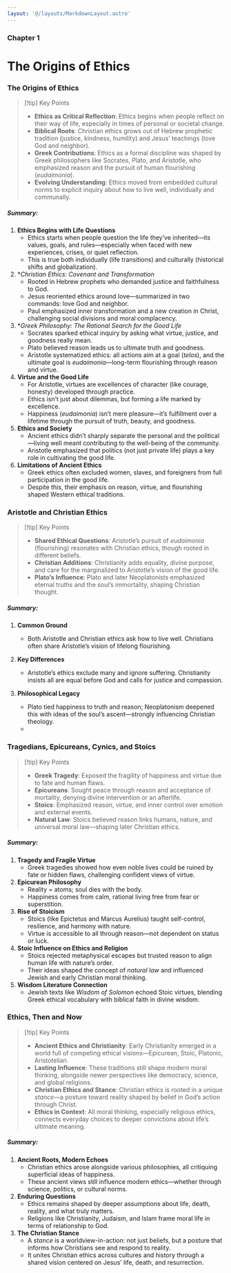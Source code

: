 ```yaml
---
layout: '@/layouts/MarkdownLayout.astro'
---
```


### Chapter 1

# The Origins of Ethics

### The Origins of Ethics

> [!tip] Key Points
>
> - **Ethics as Critical Reflection**: Ethics begins when people reflect on their way of life, especially in times of personal or societal change.
> - **Biblical Roots**: Christian ethics grows out of Hebrew prophetic tradition (justice, kindness, humility) and Jesus’ teachings (love God and neighbor).
> - **Greek Contributions**: Ethics as a formal discipline was shaped by Greek philosophers like Socrates, Plato, and Aristotle, who emphasized reason and the pursuit of human flourishing (_eudaimonia_).
> - **Evolving Understanding**: Ethics moved from embedded cultural norms to explicit inquiry about how to live well, individually and communally.

##### Summary:

1. **Ethics Begins with Life Questions**
   - Ethics starts when people question the life they’ve inherited—its values, goals, and rules—especially when faced with new experiences, crises, or quiet reflection.
   - This is true both individually (life transitions) and culturally (historical shifts and globalization).
2. \*_Christian Ethics: Covenant and Transformation_
   - Rooted in Hebrew prophets who demanded justice and faithfulness to God.
   - Jesus reoriented ethics around love—summarized in two commands: love God and neighbor.
   - Paul emphasized inner transformation and a new creation in Christ, challenging social divisions and moral complacency.
3. \*_Greek Philosophy: The Rational Search for the Good Life_
   - Socrates sparked ethical inquiry by asking what virtue, justice, and goodness really mean.
   - Plato believed reason leads us to ultimate truth and goodness.
   - Aristotle systematized ethics: all actions aim at a goal (_telos_), and the ultimate goal is _eudaimonia_—long-term flourishing through reason and virtue.
4. **Virtue and the Good Life**
   - For Aristotle, virtues are excellences of character (like courage, honesty) developed through practice.
   - Ethics isn’t just about dilemmas, but forming a life marked by excellence.
   - Happiness (_eudaimonia_) isn’t mere pleasure—it’s fulfillment over a lifetime through the pursuit of truth, beauty, and goodness.
5. **Ethics and Society**
   - Ancient ethics didn’t sharply separate the personal and the political—living well meant contributing to the well-being of the community.
   - Aristotle emphasized that politics (not just private life) plays a key role in cultivating the good life.
6. **Limitations of Ancient Ethics**
   - Greek ethics often excluded women, slaves, and foreigners from full participation in the good life.
   - Despite this, their emphasis on reason, virtue, and flourishing shaped Western ethical traditions.

### Aristotle and Christian Ethics

> [!tip] Key Points
>
> - **Shared Ethical Questions**: Aristotle’s pursuit of _eudaimonia_ (flourishing) resonates with Christian ethics, though rooted in different beliefs.
> - **Christian Additions**: Christianity adds equality, divine purpose, and care for the marginalized to Aristotle’s vision of the good life.
> - **Plato’s Influence**: Plato and later Neoplatonists emphasized eternal truths and the soul’s immortality, shaping Christian thought.

##### Summary:

1. **Common Ground**

   - Both Aristotle and Christian ethics ask how to live well. Christians often share Aristotle’s vision of lifelong flourishing.

2. **Key Differences**

   - Aristotle’s ethics exclude many and ignore suffering. Christianity insists all are equal before God and calls for justice and compassion.

3. **Philosophical Legacy**
   - Plato tied happiness to truth and reason; Neoplatonism deepened this with ideas of the soul’s ascent—strongly influencing Christian theology.
   -

### Tragedians, Epicureans, Cynics, and Stoics

> [!tip] Key Points
>
> - **Greek Tragedy**: Exposed the fragility of happiness and virtue due to fate and human flaws.
> - **Epicureans**: Sought peace through reason and acceptance of mortality, denying divine intervention or an afterlife.
> - **Stoics**: Emphasized reason, virtue, and inner control over emotion and external events.
> - **Natural Law**: Stoics believed reason links humans, nature, and universal moral law—shaping later Christian ethics.

##### Summary:

1. **Tragedy and Fragile Virtue**
   - Greek tragedies showed how even noble lives could be ruined by fate or hidden flaws, challenging confident views of virtue.
2. **Epicurean Philosophy**
   - Reality = atoms; soul dies with the body.
   - Happiness comes from calm, rational living free from fear or superstition.
3. **Rise of Stoicism**
   - Stoics (like Epictetus and Marcus Aurelius) taught self-control, resilience, and harmony with nature.
   - Virtue is accessible to all through reason—not dependent on status or luck.
4. **Stoic Influence on Ethics and Religion**
   - Stoics rejected metaphysical escapes but trusted reason to align human life with nature’s order.
   - Their ideas shaped the concept of _natural law_ and influenced Jewish and early Christian moral thinking.
5. **Wisdom Literature Connection**
   - Jewish texts like _Wisdom of Solomon_ echoed Stoic virtues, blending Greek ethical vocabulary with biblical faith in divine wisdom.

### Ethics, Then and Now

> [!tip] Key Points
>
> - **Ancient Ethics and Christianity**: Early Christianity emerged in a world full of competing ethical visions—Epicurean, Stoic, Platonic, Aristotelian.
> - **Lasting Influence**: These traditions still shape modern moral thinking, alongside newer perspectives like democracy, science, and global religions.
> - **Christian Ethics and Stance**: Christian ethics is rooted in a unique _stance_—a posture toward reality shaped by belief in God’s action through Christ.
> - **Ethics in Context**: All moral thinking, especially religious ethics, connects everyday choices to deeper convictions about life’s ultimate meaning.

##### Summary:

1. **Ancient Roots, Modern Echoes**
   - Christian ethics arose alongside various philosophies, all critiquing superficial ideas of happiness.
   - These ancient views still influence modern ethics—whether through science, politics, or cultural norms.
2. **Enduring Questions**
   - Ethics remains shaped by deeper assumptions about life, death, reality, and what truly matters.
   - Religions like Christianity, Judaism, and Islam frame moral life in terms of relationship to God.
3. **The Christian Stance**
   - A _stance_ is a worldview-in-action: not just beliefs, but a posture that informs how Christians see and respond to reality.
   - It unites Christian ethics across cultures and history through a shared vision centered on Jesus’ life, death, and resurrection.
